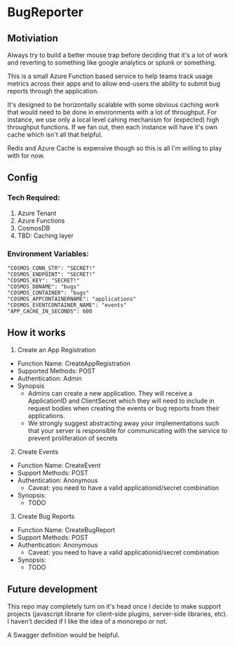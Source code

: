 # BugReporter
## Motiviation
Always try to build a better mouse trap before deciding that it's a lot of work and reverting to something like google analytics or splunk or something.

This is a small Azure Function based service to help teams track usage metrics across their apps and to allow end-users the ability to submit bug reports through the application. 

It's designed to be horizontally scalable with some obvious caching work that would need to be done in environments with a lot of throughput. For instance, we use only a local level cahing mechanism for (expected) high throughput functions. If we fan out, then each instance will have it's own cache which isn't all that helpful. 

Redis and Azure Cache is expensive though so this is all I'm willing to play with for now.

## Config
### Tech Required:
1. Azure Tenant
2. Azure Functions
3. CosmosDB
4. TBD: Caching layer
### Environment Variables:
```
"COSMOS_CONN_STR": "SECRET!"
"COSMOS_ENDPOINT": "SECRET!"
"COSMOS_KEY": "SECRET!"
"COSMOS_DBNAME": "bugs"
"COSMOS_CONTAINER": "bugs"
"COSMOS_APPCONTAINERNAME": "applications"
"COSMOS_EVENTCONTAINER_NAME": "events"
"APP_CACHE_IN_SECONDS": 600
```
## How it works
1. Create an App Registration
- Function Name: CreateAppRegistration
- Supported Methods: POST
- Authentication: Admin
- Synopsis
  - Admins can create a new application. They will receive a ApplicationID and ClientSecret which they will need to include in request bodies when creating the events or bug reports from their applications.
  - We strongly suggest abstracting away your implementations such that your server is responsible for communicating with the service to prevent proliferation of secrets
2. Create Events
- Function Name: CreateEvent
- Support Methods: POST
- Authentication: Anonymous
  - Caveat: you need to have a valid applicationid/secret combination
- Synopsis:
  - TODO 
3. Create Bug Reports
- Function Name: CreateBugReport
- Support Methods: POST
- Authentication: Anonymous
  - Caveat: you need to have a valid applicationid/secret combination
- Synopsis:
  - TODO 

## Future development
This repo may completely turn on it's head once I decide to make support projects (javascript librarie for client-side plugins, server-side libraries, etc). I haven't decided if I like the idea of a monorepo or not.

A Swagger definition would be helpful.